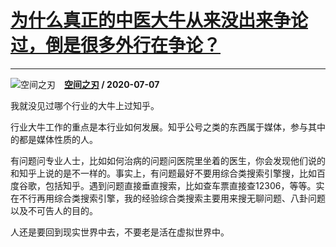 # [为什么真正的中医大牛从来没出来争论过，倒是很多外行在争论？](https://www.zhihu.com/answer/1323536116)

----------------------------------------------------------------------------

![空间之刃](https://pic4.zhimg.com/da8e974dc.jpg?source=1940ef5c "空间之刃")&emsp;**[空间之刃](https://www.zhihu.com/people/kong-jian-zhi-ren) / 2020-07-07**

我就没见过哪个行业的大牛上过知乎。


行业大牛工作的重点是本行业如何发展。知乎公号之类的东西属于媒体，参与其中的都是媒体性质的人。


有问题问专业人士，比如如何治病的问题问医院里坐着的医生，你会发现他们说的和知乎上说的是不一样的。事实上，有问题最好不要用综合类搜索引擎搜，比如百度谷歌，包括知乎。遇到问题直接垂直搜索，比如查车票直接查12306，等等。实在不行再用综合类搜索引擎，我的经验综合类搜索主要用来搜无聊问题、八卦问题以及不可告人的目的。


人还是要回到现实世界中去，不要老是活在虚拟世界中。

